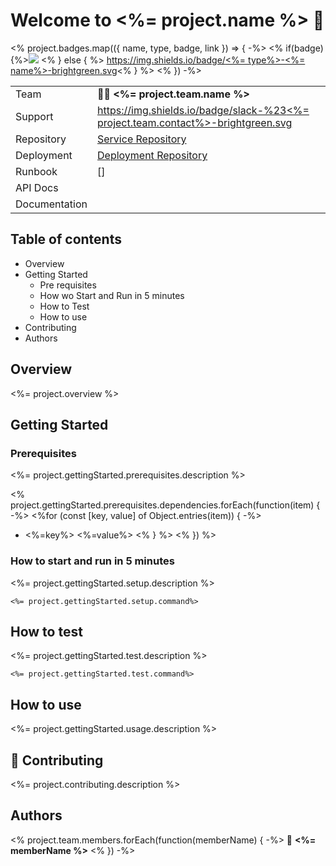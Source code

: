 # Welcome to <%= project.name %> 👋



<% project.badges.map(({ name, type, badge, link }) => { -%>
<% if(badge) {%>[![](<%= badge %>)](<%= link %>) <% } else { %> [https://img.shields.io/badge/<%= type%>-<%= name%>-brightgreen.svg](<%= link %>)<% } %>
<% }) -%>



|               |                                                                                                                        |
|---------------|------------------------------------------------------------------------------------------------------------------------|
| Team          | 👤👤  **<%= project.team.name %>**                                                                                     |
| Support       | [https://img.shields.io/badge/slack-%23<%= project.team.contact%>-brightgreen.svg](<%= project.team.link %>) |
| Repository    | [Service Repository](<%= project.repository.link %>)                                                                   |
| Deployment    | [Deployment Repository](<%= project.repository.deployment %>)                                                          | 
| Runbook       | []                                                                                                                     |   
| API Docs      |                                                                                                                        |
| Documentation |                                                                                                                        |

<p>

## Table of contents

- Overview
- Getting Started
    - Pre requisites
    - How wo Start and Run in 5 minutes
    - How to Test
    - How to use
- Contributing
- Authors

</p>

## Overview

<%= project.overview %>


## Getting Started

### Prerequisites

<%= project.gettingStarted.prerequisites.description %>



<% project.gettingStarted.prerequisites.dependencies.forEach(function(item) { -%>
<%for (const [key, value] of Object.entries(item)) { -%>
- <%=key%> <%=value%>
  <% } %>
  <% }) %>

### How to start and run in 5 minutes

<%= project.gettingStarted.setup.description %>

```
<%= project.gettingStarted.setup.command%>
```

## How to test

<%= project.gettingStarted.test.description %>

```
<%= project.gettingStarted.test.command%>
```

## How to use

<%= project.gettingStarted.usage.description %>

## 🤝 Contributing

<%= project.contributing.description %>


##  Authors

<% project.team.members.forEach(function(memberName) { -%>
👤 **<%= memberName %>**
<% }) -%>